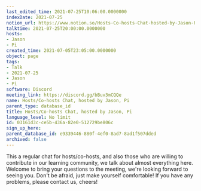 ```yaml
---
last_edited_time: 2021-07-25T10:06:00.0000000
indexDate: 2021-07-25
notion_url: https://www.notion.so/Hosts-Co-hosts-Chat-hosted-by-Jason-Pi-03161d3cce5b436a82e0512729be806c
talktime: 2021-07-25T20:00:00.0000000
hosts:
- Jason
- Pi
created_time: 2021-07-05T23:05:00.0000000
object: page
tags:
- Talk
- 2021-07-25
- Jason
- Pi
software: Discord
meeting_link: https://discord.gg/bBuv3mCQQe
name: Hosts/Co-hosts Chat, hosted by Jason, Pi
parent_type: database_id
title: Hosts/Co-hosts Chat, hosted by Jason, Pi
language_level: No limit
id: 03161d3c-ce5b-436a-82e0-512729be806c
sign_up_here: 
parent_database_id: e9339446-880f-4ef0-8ad7-8ad1f507dded
archived: false
---
```







This a regular chat for hosts/co-hosts, and also those who are willing to contribute in our learning community, we talk about almost everything here. Welcome to bring your questions to the meeting, we're looking forward to seeing you. Don't be afraid, just make yourself comfortable!
If you have any problems, please contact us, cheers!





